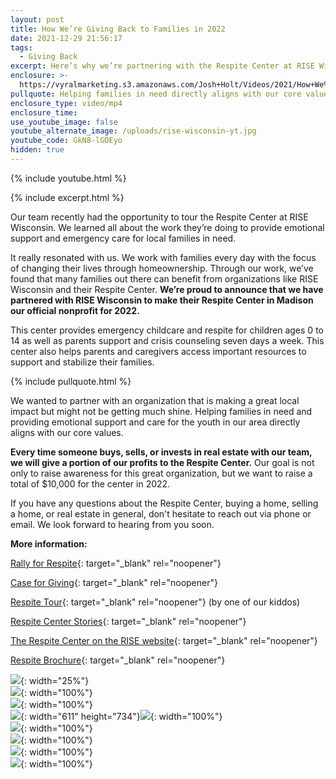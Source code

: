 ```yaml
---
layout: post
title: How We’re Giving Back to Families in 2022
date: 2021-12-29 21:56:17
tags:
  - Giving Back
excerpt: Here’s why we’re partnering with the Respite Center at RISE Wisconsin.
enclosure: >-
  https://vyralmarketing.s3.amazonaws.com/Josh+Holt/Videos/2021/How+We%E2%80%99re+Giving+Back+to+Families+in+2022.mp4
pullquote: Helping families in need directly aligns with our core values.
enclosure_type: video/mp4
enclosure_time:
use_youtube_image: false
youtube_alternate_image: /uploads/rise-wisconsin-yt.jpg
youtube_code: GkN8-lGOEyo
hidden: true
---
```

{% include youtube.html %}

{% include excerpt.html %}

Our team recently had the opportunity to tour the Respite Center at RISE Wisconsin. We learned all about the work they’re doing to provide emotional support and emergency care for local families in need.

It really resonated with us. We work with families every day with the focus of changing their lives through homeownership. Through our work, we’ve found that many families out there can benefit from organizations like RISE Wisconsin and their Respite Center. **We’re proud to announce that we have partnered with RISE Wisconsin to make their Respite Center in Madison our official nonprofit for 2022.**

This center provides emergency childcare and respite for children ages 0 to 14 as well as parents support and crisis counseling seven days a week. This center also helps parents and caregivers access important resources to support and stabilize their families.

{% include pullquote.html %}

We wanted to partner with an organization that is making a great local impact but might not be getting much shine. Helping families in need and providing emotional support and care for the youth in our area directly aligns with our core values.

**Every time someone buys, sells, or invests in real estate with our team, we will give a portion of our profits to the Respite Center.** Our goal is not only to raise awareness for this great organization, but we want to raise a total of $10,000 for the center in 2022.

If you have any questions about the Respite Center, buying a home, selling a home, or real estate in general, don't hesitate to reach out via phone or email. We look forward to hearing from you soon.

**More information:**

[Rally for Respite](https://secure.qgiv.com/for/risw/){: target="_blank" rel="noopener"}

[Case for Giving](https://youtu.be/SaYkazu5J2Q){: target="_blank" rel="noopener"}

[Respite Tour](https://youtu.be/kTvbPdNx_pg){: target="_blank" rel="noopener"} (by one of our kiddos)&nbsp;

[Respite Center Stories](https://youtu.be/SaYkazu5J2Q){: target="_blank" rel="noopener"}

[The Respite Center on the RISE website](https://risewisconsin.org/the-respite-center/){: target="_blank" rel="noopener"}

[Respite Brochure](https://vyralmarketing.s3.amazonaws.com/Josh+Holt/Final+-+Respite+Brochure+&#40;English&#41;.pdf){: target="_blank" rel="noopener"}

![](/uploads/respite-logo.jpg){: width="25%"}<br>![](/uploads/respite-center.jpg){: width="100%"}​​​​<br>![](/uploads/respitecelebration-2015.png){: width="100%"}<br>![](/uploads/ariandlauren-1.jpg){: width="611" height="734"}![](/uploads/respite-1.jpg){: width="100%"}<br>![](/uploads/respite-2.jpg){: width="100%"}<br>![](/uploads/respite-3.jpg){: width="100%"}<br>![](/uploads/respite-4.jpg){: width="100%"}<br>![](/uploads/respite40anni.png){: width="100%"}